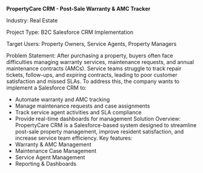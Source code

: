 **PropertyCare CRM - Post-Sale Warranty & AMC Tracker**

Industry: Real Estate

Project Type: B2C Salesforce CRM Implementation

Target Users: Property Owners, Service Agents, Property Managers

Problem Statement:
After purchasing a property, buyers often face difficulties managing warranty services, maintenance
requests, and annual maintenance contracts (AMCs). Service teams struggle to track repair tickets,
follow-ups, and expiring contracts, leading to poor customer satisfaction and missed SLAs.
To address this, the company wants to implement a Salesforce CRM to:
- Automate warranty and AMC tracking
- Manage maintenance requests and case assignments
- Track service agent activities and SLA compliance
- Provide real-time dashboards for management
Solution Overview:
PropertyCare CRM is a Salesforce-based system designed to streamline post-sale property
management, improve resident satisfaction, and increase service team efficiency.
Key features:
- Warranty & AMC Management
- Maintenance Case Management
- Service Agent Management
- Reporting & Dashboards

